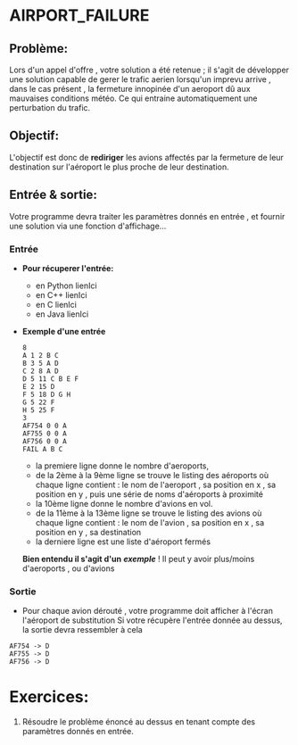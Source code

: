 # AIRPORT_FAILURE

## Problème:
Lors d'un appel d'offre , votre solution a été retenue ; il s'agit de développer une solution capable de gerer le trafic aerien lorsqu'un
imprevu arrive , dans le cas présent , la fermeture innopinée d'un aeroport dû aux mauvaises conditions météo.
Ce qui entraine automatiquement une perturbation du trafic.

## Objectif:
L'objectif est donc de **rediriger** les avions affectés par la fermeture de leur destination sur l'aéroport le plus proche de leur destination.

## Entrée & sortie:
Votre programme devra traiter les paramètres donnés en entrée , et fournir une solution via une fonction d'affichage...

### Entrée

+ **Pour récuperer l'entrée:**

  + en Python lienIci
  + en C++ lienIci
  + en C lienIci
  + en Java lienIci

+ **Exemple d'une entrée**
  ```
  8
  A 1 2 B C
  B 3 5 A D
  C 2 8 A D
  D 5 11 C B E F
  E 2 15 D
  F 5 18 D G H
  G 5 22 F
  H 5 25 F
  3
  AF754 0 0 A
  AF755 0 0 A
  AF756 0 0 A
  FAIL A B C
  ```
  + la premiere ligne donne le nombre d'aeroports,
  + de la 2ème à la 9ème ligne se trouve le listing des aéroports où
  chaque ligne contient : le nom de l'aeroport , sa position en x , sa position en y , puis une série de noms d'aéroports à proximité
  + la 10ème ligne donne le nombre d'avions en vol.
  + de la 11ème à la 13ème ligne se trouve le listing des avions où chaque ligne contient : le nom de l'avion , sa position en x , sa position en y , sa destination
  + la derniere ligne est une liste d'aéroport fermés
  
  **Bien entendu il s'agit d'un** ***exemple*** ! Il peut y avoir plus/moins d'aeroports , ou d'avions

### Sortie

+ Pour chaque avion dérouté , votre programme doit afficher à l'écran l'aéroport de substitution
Si votre récupère l'entrée donnée au dessus, la sortie devra ressembler à cela
```
AF754 -> D
AF755 -> D
AF756 -> D

```
  
# Exercices:

1) Résoudre le problème énoncé au dessus en tenant compte des paramètres donnés en entrée.


